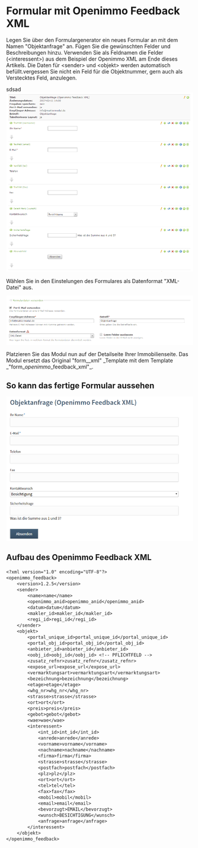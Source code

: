 # Formular mit Openimmo Feedback XML

Legen Sie über den Formulargenerator ein neues Formular an mit dem Namen "Objektanfrage" an. Fügen Sie die gewünschten Felder und Beschreibungen hinzu. Verwenden Sie als Feldnamen die Felder \(&lt;interessent&gt;\) aus dem Beispiel der Openimmo XML am Ende dieses Artikels. Die Daten für &lt;sender&gt; und &lt;objekt&gt; werden automatisch befüllt.vergessen Sie nicht ein Feld für die Objektnummer, gern auch als Verstecktes Feld, anzulegen.

sdsad![](/assets/formular-anlegen-02.png)

Wählen Sie in den Einstelungen des Formulares als Datenformat "XML-Datei" aus.

![](/assets/formular-anlegen-01.png)

Platzieren Sie das Modul nun auf der Detailseite Ihrer Immobilienseite. Das Modul ersetzt das Original "form\__xml" \_Template mit dem Template _"form\__openimmo_\_feedback\_xml"\_.

## So kann das fertige Formular aussehen

![](/assets/formular-openimmo-feedback-xml.png)

## Aufbau des Openimmo Feedback XML

```
<?xml version="1.0" encoding="UTF-8"?>
<openimmo_feedback>
    <version>1.2.5</version>
    <sender>
        <name>name</name>
        <openimmo_anid>openimmo_anid</openimmo_anid>
        <datum>datum</datum>
        <makler_id>makler_id</makler_id>
        <regi_id>regi_id</regi_id>
    </sender>
    <objekt>
        <portal_unique_id>portal_unique_id</portal_unique_id>
        <portal_obj_id>portal_obj_id</portal_obj_id>
        <anbieter_id>anbieter_id</anbieter_id>
        <oobj_id>oobj_id</oobj_id> <!-- PFLICHTFELD -->
        <zusatz_refnr>zusatz_refnr</zusatz_refnr>
        <expose_url>expose_url</expose_url>
        <vermarktungsart>vermarktungsart</vermarktungsart>
        <bezeichnung>bezeichnung</bezeichnung>
        <etage>etage</etage>
        <whg_nr>whg_nr</whg_nr>
        <strasse>strasse</strasse>
        <ort>ort</ort>
        <preis>preis</preis>
        <gebot>gebot</gebot>
        <wae>wae</wae>
        <interessent>
            <int_id>int_id</int_id>
            <anrede>anrede</anrede>
            <vorname>vorname</vorname>
            <nachname>nachname</nachname>
            <firma>firma</firma>
            <strasse>strasse</strasse>
            <postfach>postfach</postfach>
            <plz>plz</plz>
            <ort>ort</ort>
            <tel>tel</tel>
            <fax>fax</fax>
            <mobil>mobil</mobil>
            <email>email</email>
            <bevorzugt>EMAIL</bevorzugt>
            <wunsch>BESICHTIGUNG</wunsch>
            <anfrage>anfrage</anfrage>
        </interessent>
    </objekt>
</openimmo_feedback>


```



